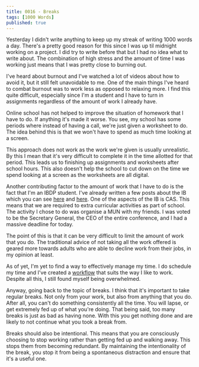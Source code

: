 ```yaml
---
title: 0016 - Breaks
tags: [1000 Words]
published: true
---
```

Yesterday I didn't write anything to keep up my streak of writing 1000 words a day. There's a pretty good reason for this since I was up til midnight working on a project. I did try to write before that but I had no idea what to write about. The combination of high stress and the amount of time I was working just means that I was pretty close to burning out.

I've heard about burnout and I've watched a lot of videos about how to avoid it, but it still felt unavoidable to me. One of the main things I've heard to combat burnout was to work less as opposed to relaxing more. I find this quite difficult, especially since I'm a student and I have to turn in assignments regardless of the amount of work I already have.

Online school has not helped to improve the situation of homework that I have to do. If anything it's made it worse. You see, my school has some periods where instead of having a call, we're just given a worksheet to do. The idea behind this is that we won't have to spend as much time looking at a screen.

This approach does not work as the work we're given is usually unrealistic. By this I mean that it's very difficult to complete it in the time allotted for that period. This leads us to finishing up assignments and worksheets after school hours. This also doesn't help the school to cut down on the time we spend looking at a screen as the worksheets are all digital.

Another contributing factor to the amount of work that I have to do is the fact that I'm an IBDP student. I've already written a few posts about the IB which you can see [here](https://notes.manassadasivuni.com/0002-explaining-the-ibdp/) and [here](https://notes.manassadasivuni.com/0003-my-opinion-on-the-ibdp/). One of the aspects of the IB is CAS. This means that we are required to extra curricular activities as part of school. The activity I chose to do was organise a MUN with my friends. I was voted to be the Secretary General, the CEO of the entire conference, and I had a massive deadline for today.

The point of this is that it can be very difficult to limit the amount of work that you do. The traditional advice of not taking all the work offered is geared more towards adults who are able to decline work from their jobs, in my opinion at least.

As of yet, I'm yet to find a way to effectively manage my time. I do schedule my time and I've created a [workflow](https://notes.manassadasivuni.com/0013-workflows/) that suits the way I like to work. Despite all this, I still found myself being overwhelmed. 

Anyway, going back to the topic of breaks. I think that it's important to take regular breaks. Not only from your work, but also from anything that you do. After all, you can't do something consistently all the time. You will lapse, or get extremely fed up of what you're doing. That being said, too many breaks is just as bad as having none. With this you get nothing done and are likely to not continue what you took a break from.

Breaks should also be intentional. This means that you are consciously choosing to stop working rather than getting fed up and walking away. This stops them from becoming redundant. By maintaining the intentionality of the break, you stop it from being a spontaneous distraction and ensure that it's a useful one.

<script async data-uid="d1d24df4c1" src="https://fantastic-artist-4905.ck.page/d1d24df4c1/index.js"></script>